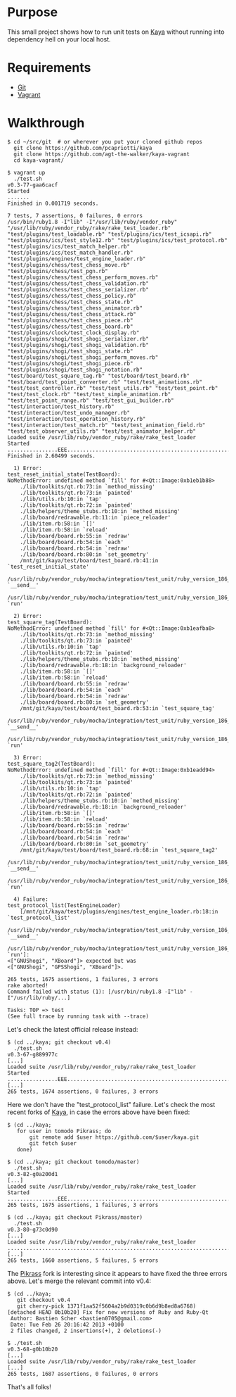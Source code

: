 # Purpose

This small project shows how to run unit tests on
[Kaya](http://www.paolocapriotti.com/kaya/) without running into dependency
hell on your local host.

# Requirements

* [Git](http://git-scm.com/)
* [Vagrant](https://www.vagrantup.com/)

# Walkthrough

    $ cd ~/src/git  # or wherever you put your cloned github repos
      git clone https://github.com/pcapriotti/kaya
      git clone https://github.com/agt-the-walker/kaya-vagrant
      cd kaya-vagrant/

    $ vagrant up
      ./test.sh
    v0.3-77-gaa6cacf
    Started
    .......
    Finished in 0.001719 seconds.
    
    7 tests, 7 assertions, 0 failures, 0 errors
    /usr/bin/ruby1.8 -I"lib" -I"/usr/lib/ruby/vendor_ruby" "/usr/lib/ruby/vendor_ruby/rake/rake_test_loader.rb" "test/plugins/test_loadable.rb" "test/plugins/ics/test_icsapi.rb" "test/plugins/ics/test_style12.rb" "test/plugins/ics/test_protocol.rb" "test/plugins/ics/test_match_helper.rb" "test/plugins/ics/test_match_handler.rb" "test/plugins/engines/test_engine_loader.rb" "test/plugins/chess/test_chess_move.rb" "test/plugins/chess/test_pgn.rb" "test/plugins/chess/test_chess_perform_moves.rb" "test/plugins/chess/test_chess_validation.rb" "test/plugins/chess/test_chess_serializer.rb" "test/plugins/chess/test_chess_policy.rb" "test/plugins/chess/test_chess_state.rb" "test/plugins/chess/test_chess_animator.rb" "test/plugins/chess/test_chess_attack.rb" "test/plugins/chess/test_chess_piece.rb" "test/plugins/chess/test_chess_board.rb" "test/plugins/clock/test_clock_display.rb" "test/plugins/shogi/test_shogi_serializer.rb" "test/plugins/shogi/test_shogi_validation.rb" "test/plugins/shogi/test_shogi_state.rb" "test/plugins/shogi/test_shogi_perform_moves.rb" "test/plugins/shogi/test_shogi_piece.rb" "test/plugins/shogi/test_shogi_notation.rb" "test/board/test_square_tag.rb" "test/board/test_board.rb" "test/board/test_point_converter.rb" "test/test_animations.rb" "test/test_controller.rb" "test/test_utils.rb" "test/test_point.rb" "test/test_clock.rb" "test/test_simple_animation.rb" "test/test_point_range.rb" "test/test_gui_builder.rb" "test/interaction/test_history.rb" "test/interaction/test_undo_manager.rb" "test/interaction/test_operation_history.rb" "test/interaction/test_match.rb" "test/test_animation_field.rb" "test/test_observer_utils.rb" "test/test_animator_helper.rb" 
    Loaded suite /usr/lib/ruby/vendor_ruby/rake/rake_test_loader
    Started
    ................EEE..................................................................................................F...................................................................................................................................................
    Finished in 2.60499 seconds.
    
      1) Error:
    test_reset_initial_state(TestBoard):
    NoMethodError: undefined method `fill' for #<Qt::Image:0xb1eb1b88>
        ./lib/toolkits/qt.rb:73:in `method_missing'
        ./lib/toolkits/qt.rb:73:in `painted'
        ./lib/utils.rb:10:in `tap'
        ./lib/toolkits/qt.rb:72:in `painted'
        ./lib/helpers/theme_stubs.rb:10:in `method_missing'
        ./lib/board/redrawable.rb:11:in `piece_reloader'
        ./lib/item.rb:58:in `[]'
        ./lib/item.rb:58:in `reload'
        ./lib/board/board.rb:55:in `redraw'
        ./lib/board/board.rb:54:in `each'
        ./lib/board/board.rb:54:in `redraw'
        ./lib/board/board.rb:80:in `set_geometry'
        /mnt/git/kaya/test/board/test_board.rb:41:in `test_reset_initial_state'
        /usr/lib/ruby/vendor_ruby/mocha/integration/test_unit/ruby_version_186_and_above.rb:22:in `__send__'
        /usr/lib/ruby/vendor_ruby/mocha/integration/test_unit/ruby_version_186_and_above.rb:22:in `run'
    
      2) Error:
    test_square_tag(TestBoard):
    NoMethodError: undefined method `fill' for #<Qt::Image:0xb1eafba8>
        ./lib/toolkits/qt.rb:73:in `method_missing'
        ./lib/toolkits/qt.rb:73:in `painted'
        ./lib/utils.rb:10:in `tap'
        ./lib/toolkits/qt.rb:72:in `painted'
        ./lib/helpers/theme_stubs.rb:10:in `method_missing'
        ./lib/board/redrawable.rb:18:in `background_reloader'
        ./lib/item.rb:58:in `[]'
        ./lib/item.rb:58:in `reload'
        ./lib/board/board.rb:55:in `redraw'
        ./lib/board/board.rb:54:in `each'
        ./lib/board/board.rb:54:in `redraw'
        ./lib/board/board.rb:80:in `set_geometry'
        /mnt/git/kaya/test/board/test_board.rb:53:in `test_square_tag'
        /usr/lib/ruby/vendor_ruby/mocha/integration/test_unit/ruby_version_186_and_above.rb:22:in `__send__'
        /usr/lib/ruby/vendor_ruby/mocha/integration/test_unit/ruby_version_186_and_above.rb:22:in `run'
    
      3) Error:
    test_square_tag2(TestBoard):
    NoMethodError: undefined method `fill' for #<Qt::Image:0xb1eadd94>
        ./lib/toolkits/qt.rb:73:in `method_missing'
        ./lib/toolkits/qt.rb:73:in `painted'
        ./lib/utils.rb:10:in `tap'
        ./lib/toolkits/qt.rb:72:in `painted'
        ./lib/helpers/theme_stubs.rb:10:in `method_missing'
        ./lib/board/redrawable.rb:18:in `background_reloader'
        ./lib/item.rb:58:in `[]'
        ./lib/item.rb:58:in `reload'
        ./lib/board/board.rb:55:in `redraw'
        ./lib/board/board.rb:54:in `each'
        ./lib/board/board.rb:54:in `redraw'
        ./lib/board/board.rb:80:in `set_geometry'
        /mnt/git/kaya/test/board/test_board.rb:68:in `test_square_tag2'
        /usr/lib/ruby/vendor_ruby/mocha/integration/test_unit/ruby_version_186_and_above.rb:22:in `__send__'
        /usr/lib/ruby/vendor_ruby/mocha/integration/test_unit/ruby_version_186_and_above.rb:22:in `run'
    
      4) Failure:
    test_protocol_list(TestEngineLoader)
        [/mnt/git/kaya/test/plugins/engines/test_engine_loader.rb:18:in `test_protocol_list'
         /usr/lib/ruby/vendor_ruby/mocha/integration/test_unit/ruby_version_186_and_above.rb:22:in `__send__'
         /usr/lib/ruby/vendor_ruby/mocha/integration/test_unit/ruby_version_186_and_above.rb:22:in `run']:
    <["GNUShogi", "XBoard"]> expected but was
    <["GNUShogi", "GPSShogi", "XBoard"]>.
    
    265 tests, 1675 assertions, 1 failures, 3 errors
    rake aborted!
    Command failed with status (1): [/usr/bin/ruby1.8 -I"lib" -I"/usr/lib/ruby/...]
    
    Tasks: TOP => test
    (See full trace by running task with --trace)

Let's check the latest official release instead:

    $ (cd ../kaya; git checkout v0.4)
      ./test.sh
    v0.3-67-g889977c
    [...]
    Loaded suite /usr/lib/ruby/vendor_ruby/rake/rake_test_loader
    Started
    ................EEE......................................................................................................................................................................................................................................................
    [...]
    265 tests, 1674 assertions, 0 failures, 3 errors

Here we don't have the "test\_protocol\_list" failure. Let's check the most
recent forks of [Kaya](http://www.paolocapriotti.com/kaya/), in case the errors
above have been fixed:

    $ (cd ../kaya;
       for user in tomodo Pikrass; do
           git remote add $user https://github.com/$user/kaya.git
           git fetch $user
       done)

    $ (cd ../kaya; git checkout tomodo/master)
      ./test.sh
    v0.3-82-g0a200d1
    [...]
    Loaded suite /usr/lib/ruby/vendor_ruby/rake/rake_test_loader
    Started
    ................EEE..................................................................................................F...................................................................................................................................................
    265 tests, 1675 assertions, 1 failures, 3 errors

    $ (cd ../kaya; git checkout Pikrass/master)
      ./test.sh
    v0.3-80-g73c0d90
    [...]
    Loaded suite /usr/lib/ruby/vendor_ruby/rake/rake_test_loader
    .....................................................................................................................F...............................................................................E.......FEFFEEEF....................................................
    [...]
    265 tests, 1660 assertions, 5 failures, 5 errors

The [Pikrass](https://github.com/Pikrass) fork is interesting since it appears
to have fixed the three errors above. Let's merge the relevant commit into v0.4:

    $ (cd ../kaya;
       git checkout v0.4
       git cherry-pick 1371f1aa52f5604a2b9d0319c0b6d9b8ed8a6768)
    [detached HEAD 0b10b20] Fix for new versions of Ruby and Ruby-Qt
     Author: Bastien Scher <bastien0705@gmail.com>
     Date: Tue Feb 26 20:16:42 2013 +0100
     2 files changed, 2 insertions(+), 2 deletions(-)

    $ ./test.sh
    v0.3-68-g0b10b20
    [...]
    Loaded suite /usr/lib/ruby/vendor_ruby/rake/rake_test_loader
    [...]
    265 tests, 1687 assertions, 0 failures, 0 errors

That's all folks!
